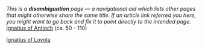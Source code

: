 *This is a **disambiguation** page — a navigational aid which lists other pages that might otherwise share the same title. If an article link referred you here, you might want to go back and fix it to point directly to the intended page.*
[Ignatius of Antioch](Ignatius_of_Antioch "Ignatius of Antioch")
(ca. 50 - 110)

[Ignatius of Loyola](index.php?title=Ignatius_of_Loyola&action=edit&redlink=1 "Ignatius of Loyola (page does not exist)")



